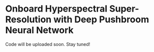 # Onboard Hyperspectral Super-Resolution with Deep Pushbroom Neural Network
Code will be uploaded soon. Stay tuned!  
